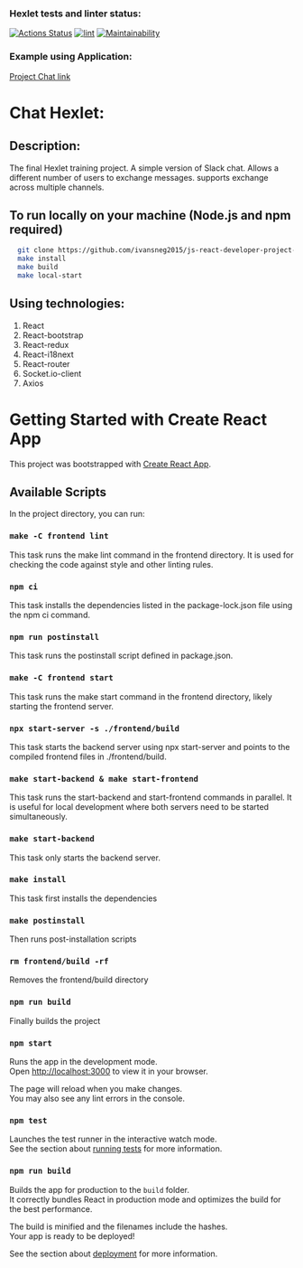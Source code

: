 ### Hexlet tests and linter status:
[![Actions Status](https://github.com/ivansneg2015/js-react-developer-project-12/actions/workflows/hexlet-check.yml/badge.svg)](https://github.com/ivansneg2015/js-react-developer-project-12/actions)
[![lint](https://github.com/ivansneg2015/js-react-developer-project-12/actions/workflows/lint.yml/badge.svg)](https://github.com/ivansneg2015/js-react-developer-project-12/actions/workflows/lint.yml)
[![Maintainability](https://api.codeclimate.com/v1/badges/a761f1869fa461dcc5b4/maintainability)](https://codeclimate.com/github/IVANn84/frontend-project-12/maintainability)

### Example using Application:
[Project Chat link](https://slack-project-85e7.onrender.com)

# Chat Hexlet:

## **Description:**
The final Hexlet training project. A simple version of Slack chat. Allows a different number of users to exchange messages. supports exchange across multiple channels.
## To run locally on your machine (Node.js and npm required)
```bash
  git clone https://github.com/ivansneg2015/js-react-developer-project-12
  make install
  make build
  make local-start
```
 ## **Using technologies:**
 1. React
 2. React-bootstrap
 3. React-redux
 4. React-i18next
 5. React-router
 6. Socket.io-client
 7. Axios
# Getting Started with Create React App

This project was bootstrapped with [Create React App](https://github.com/facebook/create-react-app).

## Available Scripts

In the project directory, you can run:

### `make -C frontend lint`
This task runs the make lint command in the frontend directory. It is used for checking the code against style and other linting rules.
### `npm ci`
This task installs the dependencies listed in the package-lock.json file using the npm ci command.
### `npm run postinstall`
This task runs the postinstall script defined in package.json.
### `make -C frontend start`
This task runs the make start command in the frontend directory, likely starting the frontend server.
### `npx start-server -s ./frontend/build`
This task starts the backend server using npx start-server and points to the compiled frontend files in ./frontend/build.
### `make start-backend & make start-frontend`
This task runs the start-backend and start-frontend commands in parallel. It is useful for local development where both servers need to be started simultaneously.
### `make start-backend`
This task only starts the backend server.
### `make install`
This task first installs the dependencies
### `make postinstall`
Then runs post-installation scripts 
### `rm frontend/build -rf`
Removes the frontend/build directory
### `npm run build`
Finally builds the project 

### `npm start`
Runs the app in the development mode.\
Open [http://localhost:3000](http://localhost:3000) to view it in your browser.

The page will reload when you make changes.\
You may also see any lint errors in the console.

### `npm test`

Launches the test runner in the interactive watch mode.\
See the section about [running tests](https://facebook.github.io/create-react-app/docs/running-tests) for more information.

### `npm run build`

Builds the app for production to the `build` folder.\
It correctly bundles React in production mode and optimizes the build for the best performance.

The build is minified and the filenames include the hashes.\
Your app is ready to be deployed!

See the section about [deployment](https://facebook.github.io/create-react-app/docs/deployment) for more information.
